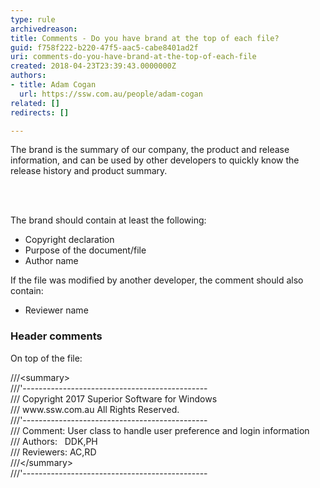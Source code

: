 ```yaml
---
type: rule
archivedreason: 
title: Comments - Do you have brand at the top of each file?
guid: f758f222-b220-47f5-aac5-cabe8401ad2f
uri: comments-do-you-have-brand-at-the-top-of-each-file
created: 2018-04-23T23:39:43.0000000Z
authors:
- title: Adam Cogan
  url: https://ssw.com.au/people/adam-cogan
related: []
redirects: []

---
```



<p>The brand is the summary of our company, the product and release information, and can be used by other developers to quickly know the release history and product summary.<br></p>
<br><excerpt class='endintro'></excerpt><br>
<p>The brand should contain at least the following&#58;</p><ul><li>Copyright declaration</li><li>Purpose of the document/file</li><li>Author name​​<br></li></ul><p>If the file was modified by another developer, the comment should also contain&#58;</p><ul><li>Reviewer name</li></ul><h3 class="ssw15-rteElement-H3"> ​Header comments<br></h3><p>On top of the file&#58;<br></p><p class="ssw15-rteElement-CodeArea">///&lt;summary&gt;<br>///'----------------------------------------------<br>/// Copyright 2017 Superior Software for Windows&#160;<br>/// www.ssw.com.au All Rights Reserved.<br>///'----------------------------------------------<br>/// Comment&#58; User class to handle user preference and login information<br>/// Authors&#58;&#160;&#160; DDK,PH<br>/// Reviewers&#58; AC,RD<br>///&lt;/summary&gt;<br>///'----------------------------------------------&#160;</p>
<br>


